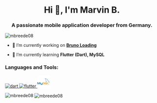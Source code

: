 <h1 align="center">Hi 👋, I'm Marvin B.</h1>
<h3 align="center">A passionate mobile application developer from Germany.</h3>

<p align="left"> <img src="https://komarev.com/ghpvc/?username=mbreede08&label=Profile%20views&color=0e75b6&style=flat" alt="mbreede08" /> </p>

- 🔭 I’m currently working on **[Bruno Loading](https://github.com/mbreede08/bruno_loading)**

- 🌱 I’m currently learning **Flutter (Dart), MySQL**
  
<h3 align="left">Languages and Tools:</h3>
<p align="left"> <a href="https://dart.dev" target="_blank" rel="noreferrer"> <img src="https://www.vectorlogo.zone/logos/dartlang/dartlang-icon.svg" alt="dart" width="40" height="40"/> </a> <a href="https://flutter.dev" target="_blank" rel="noreferrer"> <img src="https://www.vectorlogo.zone/logos/flutterio/flutterio-icon.svg" alt="flutter" width="40" height="40"/> </a> <a href="https://www.mysql.com/" target="_blank" rel="noreferrer"> <img src="https://raw.githubusercontent.com/devicons/devicon/master/icons/mysql/mysql-original-wordmark.svg" alt="mysql" width="40" height="40"/> </a> </p>

<p><img align="left" src="https://github-readme-stats.vercel.app/api/top-langs?username=mbreede08&show_icons=true&locale=en&layout=compact" alt="mbreede08" /></p>

<p>&nbsp;<img align="center" src="https://github-readme-stats.vercel.app/api?username=mbreede08&show_icons=true&locale=en" alt="mbreede08" /></p>
